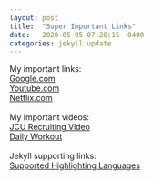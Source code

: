 ```yaml
---
layout: post
title:  "Super Important Links"
date:   2020-05-05 07:28:15 -0400
categories: jekyll update
---
```


My important links:<br/>
[Google.com][google]<br/>
[Youtube.com][youtube]<br/>
[Netflix.com][netflix]<br/>
 <br/>
My important videos:<br/>
[JCU Recruiting Video][jcu_vid]<br/>
[Daily Workout][workout_vid]<br/>
<br/>
Jekyll supporting links:<br/>
[Supported Highlighting Languages][rouge highlighting]


[google]: https://google.com
[youtube]: https://youtube.com
[netflix]: https://netflix.com

[jcu_vid]: https://www.youtube.com/watch?v=kQfv8lr3tgA
[workout_vid]: https://www.youtube.com/watch?v=1XlH7as17tc
[rouge highlighting]: https://github.com/rouge-ruby/rouge/wiki/List-of-supported-languages-and-lexers